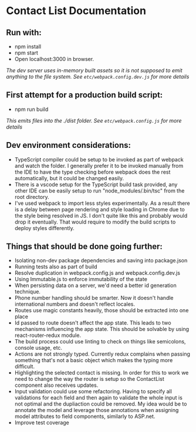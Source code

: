 Contact List Documentation
===

Run with:
---

* npm install
* npm start
* Open localhost:3000 in browser.

_The dev server uses in-memory built assets so it is not supposed to emit anything_
_to the file system._
_See `etc/webpack.config.dev.js` for more details_


First attempt for a production build script:
---
* npm run build

_This emits files into the ./dist folder._
_See `etc/webpack.config.js` for more details_

Dev environment considerations:
---

* TypeScript compiler could be setup to be invoked as part of webpack and watch the folder.
  I generally prefer it to be invoked manually from the IDE to have the type checking
  before webpack does the rest automatically, but it could be changed easily. 
* There is a vscode setup for the TypeScript build task provided, any other IDE can be easily
  setup to run "node_modules/.bin/tsc" from the root directory.
* I've used webpack to import less styles experimentally. As a result there is a delay between
  page rendering and style loading in Chrome due to the style being resolved in JS.
  I don't quite like this and probably would drop it eventually. That would require to modify the
  build scripts to deploy styles differently.

Things that should be done going further:
---

* Isolating non-dev package dependencies and saving into package.json
* Running tests also as part of build 
* Resolve duplication in webpack.config.js and webpack.config.dev.js
* Using Immutable.js to enforce immutability of the state
* When persisting data on a server, we'd need a better id generation technique. 
* Phone number handling should be smarter. Now it doesn't handle international numbers and doesn't
  reflect locales.
* Routes use magic constants heavily, those should be extracted into one place
* Id passed to route doesn't affect the app state. This leads to two mechanisms influencing the app
  state. This should be solvable by using react-router-redux module.
* The build process could use linting to check on things like semicolons, console usage, etc.
* Actions are not strongly typed. Currently redux complains when passing something that's not a basic
  object which makes the typing more difficult.
* Highlighting the selected contact is missing. In order for this to work we need to change the way
  the router is setup so the ContactList component also receives updates.
* Input validation could use some refactoring. Having to specify all validations for each field and then
  again to validate the whole input is not optimal and the dupliaction could be removed.
  My idea would be to annotate the model and leverage those annotations when assigning model attributes to
  field components, similarly to ASP.net.
* Improve test coverage